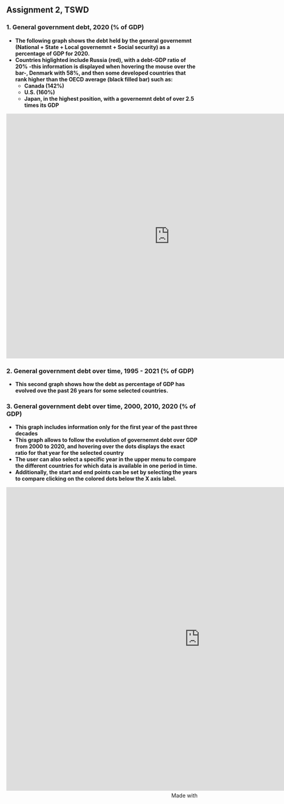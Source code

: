 ## Assignment 2, TSWD
### 1. General government debt, 2020 (% of GDP)
- **The following graph shows the debt held by the general governemnt (National + State + Local governemnt + Social security) as a percentage of GDP for 2020.**  
- **Countries higlighted include Russia (red), with a debt-GDP ratio of 20% -this information is displayed when hovering the mouse over the bar-, Denmark with 58%, and then some developed countries that rank higher than the OECD average (black filled bar) such as:**
  - **Canada (142%)**
  - **U.S. (160%)**
  - **Japan, in the highest position, with a governemnt debt of over 2.5 times its GDP**

<div style="text-align: center;">
<iframe src="https://data.oecd.org/chart/6Sk4" width="860" height="645" style="border: 0" mozallowfullscreen="true" webkitallowfullscreen="true" allowfullscreen="true"><a href="https://data.oecd.org/chart/6Sk4" target="_blank">OECD Chart: General government debt, Total, % of GDP, Annual, 2020</a></iframe>
</div>


### 2. General government debt over time, 1995 - 2021 (% of GDP)
- **This second graph shows how the debt as percentage of GDP has evolved ove the past 26 years for some selected countries.**
<div style="text-align: center;" class="flourish-embed flourish-chart" data-src="visualisation/11723794"><script src="https://public.flourish.studio/resources/embed.js"></script></div>


### 3. General government debt over time, 2000, 2010, 2020 (% of GDP)
- **This graph includes information only for the first year of the past three decades**
- **This graph allows to follow the evolution of governemnt debt over GDP from 2000 to 2020, and hovering over the dots displays the exact ratio for that year for the selected country**
- **The user can also select a specific year in the upper menu to compare the different countries for which data is available in one period in time.**
- **Additionally, the start and end points can be set by selecting the years to compare clicking on the colored dots below the X axis label.**

<iframe src='https://flo.uri.sh/visualisation/11724190/embed' title='Interactive or visual content' class='flourish-embed-iframe' frameborder='0' scrolling='no' style='width:1020px;height:800px;' sandbox='allow-same-origin allow-forms allow-scripts allow-downloads allow-popups allow-popups-to-escape-sandbox allow-top-navigation-by-user-activation'></iframe><div style='width:100%!;margin-top:4px!important;text-align:right!important;'><a class='flourish-credit' href='https://public.flourish.studio/visualisation/11724190/?utm_source=embed&utm_campaign=visualisation/11724190' target='_top' style='text-decoration:none!important'><img alt='Made with Flourish' src='https://public.flourish.studio/resources/made_with_flourish.svg' style='width:105px!important;height:16px!important;border:none!important;margin:0!important;'> </a></div>
